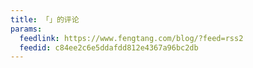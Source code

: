 ```yaml
---
title: 「」的评论
params:
  feedlink: https://www.fengtang.com/blog/?feed=rss2
  feedid: c84ee2c6e5ddafdd812e4367a96bc2db
---
```


